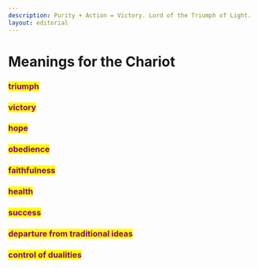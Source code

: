 ```yaml
---
description: Purity + Action = Victory. Lord of the Triumph of Light.
layout: editorial
---
```


# Meanings for the Chariot

### <mark style="color:purple;">triumph</mark>&#x20;

### <mark style="color:purple;">victory</mark>&#x20;

### <mark style="color:purple;">hope</mark>&#x20;

### <mark style="color:purple;">obedience</mark>&#x20;

### <mark style="color:purple;">faithfulness</mark>&#x20;

### <mark style="color:purple;">health</mark>&#x20;

### <mark style="color:purple;">success</mark>&#x20;

### <mark style="color:purple;">departure from traditional ideas</mark>&#x20;

### <mark style="color:purple;">control of dualities</mark>

